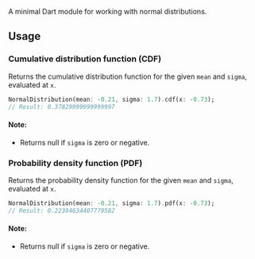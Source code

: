 A minimal Dart module for working with normal distributions.

## Usage

### Cumulative distribution function (CDF)

Returns the cumulative distribution function for the given `mean` and `sigma`, evaluated at `x`.

```dart
NormalDistribution(mean: -0.21, sigma: 1.7).cdf(x: -0.73);
// Result: 0.37829999999999997
```

#### Note:

- Returns null if `sigma` is zero or negative.

### Probability density function (PDF)

Returns the probability density function for the given `mean` and `sigma`, evaluated at `x`.

```dart
NormalDistribution(mean: -0.21, sigma: 1.7).pdf(x: -0.73);
// Result: 0.22394634407779582
```

#### Note:

- Returns null if `sigma` is zero or negative.
